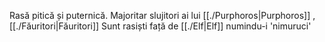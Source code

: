 Rasă pitică și puternică. 
Majoritar slujitori ai lui [[./Purphoros|Purphoros]] , [[./Făuritori|Făuritori]] 
Sunt rasiști față de [[./Elf|Elf]]  numindu-i 'nimuruci' 